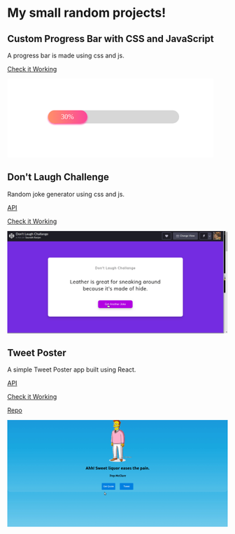 # My small random projects!

## Custom Progress Bar with CSS and JavaScript

A progress bar is made using css and js.

[Check it Working](https://codepen.io/inrsaurabh/pen/bGdjvoN?editors=1001)

![Progress Bar](./assets/progress-bar.png)

##  Don't Laugh Challenge 

Random joke generator using css and js.

[API](https://icanhazdadjoke.com/)

[Check it Working](https://codepen.io/inrsaurabh/pen/GRJBbgY)

![Random Joke](./assets/Random-jokes-inrsaurabh.gif)

##  Tweet Poster 

A simple Tweet Poster app built using React.

[API](https://thesimpsonsquoteapi.glitch.me/quotes)

[Check it Working](https://react-tweet-poster.netlify.com/)

[Repo](https://github.com/maddyBoy/react-tweet-poster/)

![Random Quote](./assets/Quote-poster-inrsaurabh.gif)